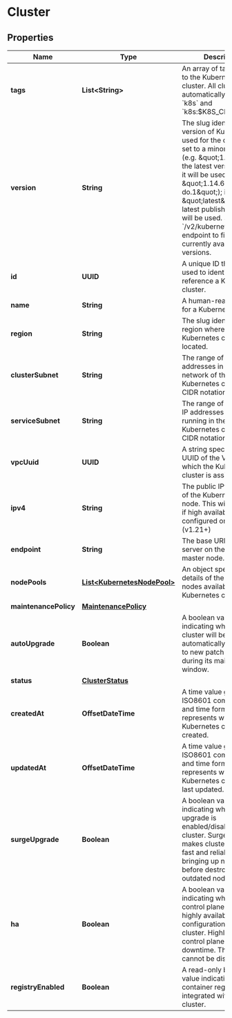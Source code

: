

# Cluster


## Properties

| Name | Type | Description | Notes |
|------------ | ------------- | ------------- | -------------|
|**tags** | **List&lt;String&gt;** | An array of tags applied to the Kubernetes cluster. All clusters are automatically tagged &#x60;k8s&#x60; and &#x60;k8s:$K8S_CLUSTER_ID&#x60;. |  [optional] |
|**version** | **String** | The slug identifier for the version of Kubernetes used for the cluster. If set to a minor version (e.g. \&quot;1.14\&quot;), the latest version within it will be used (e.g. \&quot;1.14.6-do.1\&quot;); if set to \&quot;latest\&quot;, the latest published version will be used. See the &#x60;/v2/kubernetes/options&#x60; endpoint to find all currently available versions. |  |
|**id** | **UUID** | A unique ID that can be used to identify and reference a Kubernetes cluster. |  [optional] [readonly] |
|**name** | **String** | A human-readable name for a Kubernetes cluster. |  |
|**region** | **String** | The slug identifier for the region where the Kubernetes cluster is located. |  |
|**clusterSubnet** | **String** | The range of IP addresses in the overlay network of the Kubernetes cluster in CIDR notation. |  [optional] [readonly] |
|**serviceSubnet** | **String** | The range of assignable IP addresses for services running in the Kubernetes cluster in CIDR notation. |  [optional] [readonly] |
|**vpcUuid** | **UUID** | A string specifying the UUID of the VPC to which the Kubernetes cluster is assigned. |  [optional] |
|**ipv4** | **String** | The public IPv4 address of the Kubernetes master node. This will not be set if high availability is configured on the cluster (v1.21+) |  [optional] [readonly] |
|**endpoint** | **String** | The base URL of the API server on the Kubernetes master node. |  [optional] [readonly] |
|**nodePools** | [**List&lt;KubernetesNodePool&gt;**](KubernetesNodePool.md) | An object specifying the details of the worker nodes available to the Kubernetes cluster. |  |
|**maintenancePolicy** | [**MaintenancePolicy**](MaintenancePolicy.md) |  |  [optional] |
|**autoUpgrade** | **Boolean** | A boolean value indicating whether the cluster will be automatically upgraded to new patch releases during its maintenance window. |  [optional] |
|**status** | [**ClusterStatus**](ClusterStatus.md) |  |  [optional] |
|**createdAt** | **OffsetDateTime** | A time value given in ISO8601 combined date and time format that represents when the Kubernetes cluster was created. |  [optional] [readonly] |
|**updatedAt** | **OffsetDateTime** | A time value given in ISO8601 combined date and time format that represents when the Kubernetes cluster was last updated. |  [optional] [readonly] |
|**surgeUpgrade** | **Boolean** | A boolean value indicating whether surge upgrade is enabled/disabled for the cluster. Surge upgrade makes cluster upgrades fast and reliable by bringing up new nodes before destroying the outdated nodes. |  [optional] |
|**ha** | **Boolean** | A boolean value indicating whether the control plane is run in a highly available configuration in the cluster. Highly available control planes incur less downtime. The property cannot be disabled. |  [optional] |
|**registryEnabled** | **Boolean** | A read-only boolean value indicating if a container registry is integrated with the cluster. |  [optional] [readonly] |



